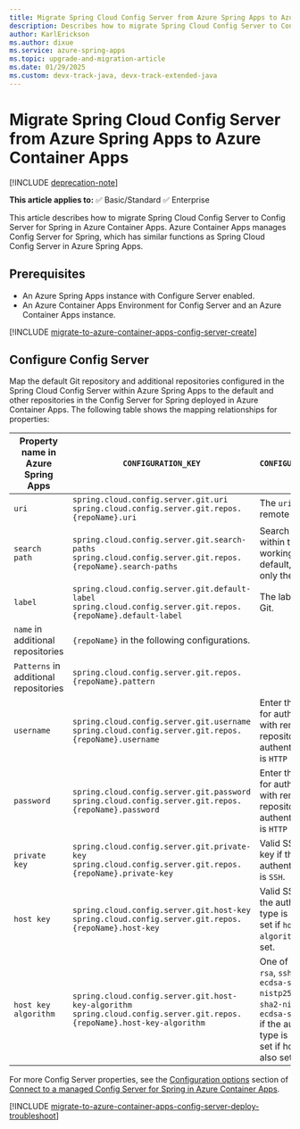 ```yaml
---
title: Migrate Spring Cloud Config Server from Azure Spring Apps to Azure Container Apps
description: Describes how to migrate Spring Cloud Config Server to Config Server for Spring in Azure Container Apps.
author: KarlErickson
ms.author: dixue
ms.service: azure-spring-apps
ms.topic: upgrade-and-migration-article
ms.date: 01/29/2025
ms.custom: devx-track-java, devx-track-extended-java
---
```


# Migrate Spring Cloud Config Server from Azure Spring Apps to Azure Container Apps

[!INCLUDE [deprecation-note](../includes/deprecation-note.md)]

**This article applies to:** ✅ Basic/Standard ✅ Enterprise

This article describes how to migrate Spring Cloud Config Server to Config Server for Spring in Azure Container Apps. Azure Container Apps manages Config Server for Spring, which has similar functions as Spring Cloud Config Server in Azure Spring Apps.

## Prerequisites

- An Azure Spring Apps instance with Configure Server enabled.
- An Azure Container Apps Environment for Config Server and an Azure Container Apps instance.

[!INCLUDE [migrate-to-azure-container-apps-config-server-create](includes/migrate-to-azure-container-apps-config-server-create.md)]

## Configure Config Server

Map the default Git repository and additional repositories configured in the Spring Cloud Config Server within Azure Spring Apps to the default and other repositories in the Config Server for Spring deployed in Azure Container Apps. The following table shows the mapping relationships for properties:

| Property name in Azure Spring Apps    | `CONFIGURATION_KEY`                                                                                                             | `CONFIGURATION_VALUE`                                                                                                                                                                        |
|---------------------------------------|---------------------------------------------------------------------------------------------------------------------------------|----------------------------------------------------------------------------------------------------------------------------------------------------------------------------------------------|
| `uri`                                 | `spring.cloud.config.server.git.uri` <br/> `spring.cloud.config.server.git.repos.{repoName}.uri`                                | The `uri` of the remote repository.                                                                                                                                                          |
| `search path`                         | `spring.cloud.config.server.git.search-paths` <br/> `spring.cloud.config.server.git.repos.{repoName}.search-paths`              | Search paths to use within the local working copy. By default, searches only the root.                                                                                                       |
| `label`                               | `spring.cloud.config.server.git.default-label`  <br/> `spring.cloud.config.server.git.repos.{repoName}.default-label`           | The label used for Git.                                                                                                                                                                      |
| `name` in additional repositories     | `{repoName}` in the following configurations.                                                                                   |                                                                                                                                                                                              |
| `Patterns` in additional repositories | `spring.cloud.config.server.git.repos.{repoName}.pattern`                                                                       |                                                                                                                                                                                              |
| `username`                            | `spring.cloud.config.server.git.username` <br/> `spring.cloud.config.server.git.repos.{repoName}.username`                      | Enter the `username` for authentication with remote repository if the authentication type is `HTTP Basic`.                                                                                   |
| `password`                            | `spring.cloud.config.server.git.password` <br/> `spring.cloud.config.server.git.repos.{repoName}.password`                      | Enter the `password` for authentication with remote repository if the authentication type is `HTTP Basic`.                                                                                   |
| `private key`                         | `spring.cloud.config.server.git.private-key` <br/> `spring.cloud.config.server.git.repos.{repoName}.private-key`                | Valid SSH private key if the authentication type is `SSH`.                                                                                                                                   |
| `host key`                            | `spring.cloud.config.server.git.host-key` <br/> `spring.cloud.config.server.git.repos.{repoName}.host-key`                      | Valid SSH host key if the authentication type is `SSH`. Must be set if `host-key-algorithm` is also set.                                                                                     |
| `host key algorithm`                  | `spring.cloud.config.server.git.host-key-algorithm`  <br/> `spring.cloud.config.server.git.repos.{repoName}.host-key-algorithm` | One of `ssh-dss`, `ssh-rsa`, `ssh-ed25519`, `ecdsa-sha2-nistp256`, `ecdsa-sha2-nistp384`, or `ecdsa-sha2-nistp521` if the authentication type is `SSH`. Must be set if host-key is also set. |

For more Config Server properties, see the [Configuration options](../../container-apps/java-config-server.md#configuration-options) section of [Connect to a managed Config Server for Spring in Azure Container Apps](../../container-apps/java-config-server.md).

[!INCLUDE [migrate-to-azure-container-apps-config-server-deploy-troubleshoot](includes/migrate-to-azure-container-apps-config-server-deploy-troubleshoot.md)]

